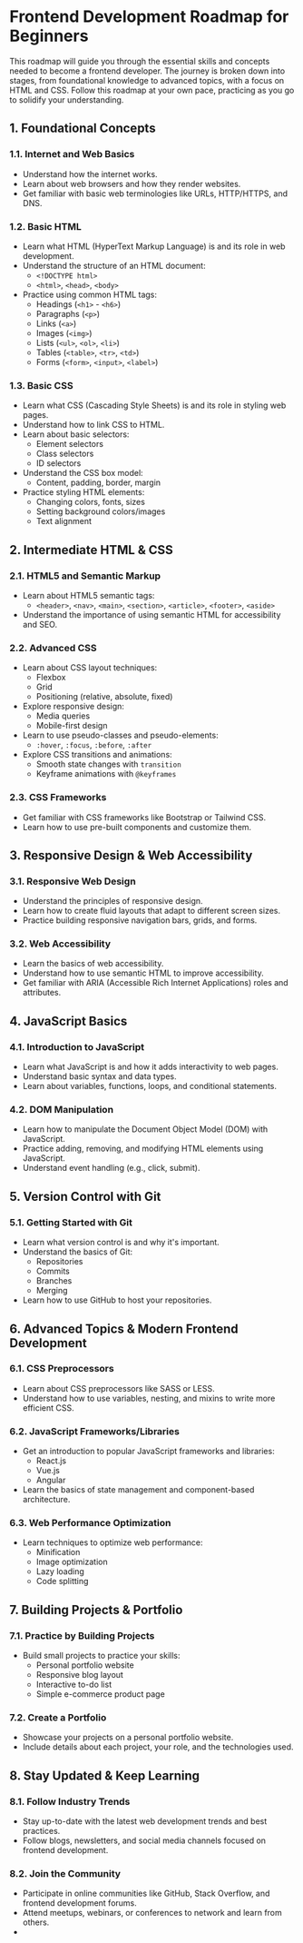 # Frontend Development Roadmap for Beginners

This roadmap will guide you through the essential skills and concepts needed to become a frontend developer. The journey is broken down into stages, from foundational knowledge to advanced topics, with a focus on HTML and CSS. Follow this roadmap at your own pace, practicing as you go to solidify your understanding.

## 1. **Foundational Concepts**

### 1.1. **Internet and Web Basics**
- Understand how the internet works.
- Learn about web browsers and how they render websites.
- Get familiar with basic web terminologies like URLs, HTTP/HTTPS, and DNS.

### 1.2. **Basic HTML**
- Learn what HTML (HyperText Markup Language) is and its role in web development.
- Understand the structure of an HTML document:
  - `<!DOCTYPE html>`
  - `<html>`, `<head>`, `<body>`
- Practice using common HTML tags:
  - Headings (`<h1>` - `<h6>`)
  - Paragraphs (`<p>`)
  - Links (`<a>`)
  - Images (`<img>`)
  - Lists (`<ul>`, `<ol>`, `<li>`)
  - Tables (`<table>`, `<tr>`, `<td>`)
  - Forms (`<form>`, `<input>`, `<label>`)

### 1.3. **Basic CSS**
- Learn what CSS (Cascading Style Sheets) is and its role in styling web pages.
- Understand how to link CSS to HTML.
- Learn about basic selectors:
  - Element selectors
  - Class selectors
  - ID selectors
- Understand the CSS box model:
  - Content, padding, border, margin
- Practice styling HTML elements:
  - Changing colors, fonts, sizes
  - Setting background colors/images
  - Text alignment

## 2. **Intermediate HTML & CSS**

### 2.1. **HTML5 and Semantic Markup**
- Learn about HTML5 semantic tags:
  - `<header>`, `<nav>`, `<main>`, `<section>`, `<article>`, `<footer>`, `<aside>`
- Understand the importance of using semantic HTML for accessibility and SEO.

### 2.2. **Advanced CSS**
- Learn about CSS layout techniques:
  - Flexbox
  - Grid
  - Positioning (relative, absolute, fixed)
- Explore responsive design:
  - Media queries
  - Mobile-first design
- Learn to use pseudo-classes and pseudo-elements:
  - `:hover`, `:focus`, `:before`, `:after`
- Explore CSS transitions and animations:
  - Smooth state changes with `transition`
  - Keyframe animations with `@keyframes`

### 2.3. **CSS Frameworks**
- Get familiar with CSS frameworks like Bootstrap or Tailwind CSS.
- Learn how to use pre-built components and customize them.

## 3. **Responsive Design & Web Accessibility**

### 3.1. **Responsive Web Design**
- Understand the principles of responsive design.
- Learn how to create fluid layouts that adapt to different screen sizes.
- Practice building responsive navigation bars, grids, and forms.

### 3.2. **Web Accessibility**
- Learn the basics of web accessibility.
- Understand how to use semantic HTML to improve accessibility.
- Get familiar with ARIA (Accessible Rich Internet Applications) roles and attributes.

## 4. **JavaScript Basics**

### 4.1. **Introduction to JavaScript**
- Learn what JavaScript is and how it adds interactivity to web pages.
- Understand basic syntax and data types.
- Learn about variables, functions, loops, and conditional statements.

### 4.2. **DOM Manipulation**
- Learn how to manipulate the Document Object Model (DOM) with JavaScript.
- Practice adding, removing, and modifying HTML elements using JavaScript.
- Understand event handling (e.g., click, submit).

## 5. **Version Control with Git**

### 5.1. **Getting Started with Git**
- Learn what version control is and why it's important.
- Understand the basics of Git:
  - Repositories
  - Commits
  - Branches
  - Merging
- Learn how to use GitHub to host your repositories.

## 6. **Advanced Topics & Modern Frontend Development**

### 6.1. **CSS Preprocessors**
- Learn about CSS preprocessors like SASS or LESS.
- Understand how to use variables, nesting, and mixins to write more efficient CSS.

### 6.2. **JavaScript Frameworks/Libraries**
- Get an introduction to popular JavaScript frameworks and libraries:
  - React.js
  - Vue.js
  - Angular
- Learn the basics of state management and component-based architecture.

### 6.3. **Web Performance Optimization**
- Learn techniques to optimize web performance:
  - Minification
  - Image optimization
  - Lazy loading
  - Code splitting

## 7. **Building Projects & Portfolio**

### 7.1. **Practice by Building Projects**
- Build small projects to practice your skills:
  - Personal portfolio website
  - Responsive blog layout
  - Interactive to-do list
  - Simple e-commerce product page

### 7.2. **Create a Portfolio**
- Showcase your projects on a personal portfolio website.
- Include details about each project, your role, and the technologies used.

## 8. **Stay Updated & Keep Learning**

### 8.1. **Follow Industry Trends**
- Stay up-to-date with the latest web development trends and best practices.
- Follow blogs, newsletters, and social media channels focused on frontend development.

### 8.2. **Join the Community**
- Participate in online communities like GitHub, Stack Overflow, and frontend development forums.
- Attend meetups, webinars, or conferences to network and learn from others.
- 

